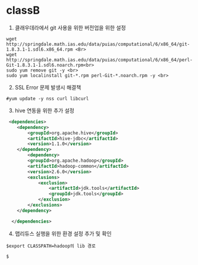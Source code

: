 # classB

1. 클래우데라에서 git 사용을 위한 버전업을 위한 설정<br>

```
wget http://springdale.math.ias.edu/data/puias/computational/6/x86_64/git-1.8.3.1-1.sdl6.x86_64.rpm <Br>
wget http://springdale.math.ias.edu/data/puias/computational/6/x86_64/perl-Git-1.8.3.1-1.sdl6.noarch.rpm<br>
sudo yum remove git -y <br>
sudo yum localinstall git-*.rpm perl-Git-*.noarch.rpm -y <br>
```
 
2.  SSL Error 문제 발생시 해결책 <br>
```
#yum update -y nss curl libcurl
```

3. hive 연동을 위한 추가 설정<br>
```xml
 <dependencies>
  	<dependency>
  		<groupId>org.apache.hive</groupId>
  		<artifactId>hive-jdbc</artifactId>
  		<version>1.1.0</version>
  	</dependency>  	
  		<dependency>
  		<groupId>org.apache.hadoop</groupId>
  		<artifactId>hadoop-common</artifactId>
  		<version>2.6.0</version>
  		<exclusions>
	        <exclusion>
	            <artifactId>jdk.tools</artifactId>
	            <groupId>jdk.tools</groupId>
	        </exclusion>
    	</exclusions>
  	</dependency>

  </dependencies>
```

4. 맵리듀스 실행을 위한 환경 설정 추가 및 확인
```
$export CLASSPATH=hadoop의 lib 경로 

$
```
